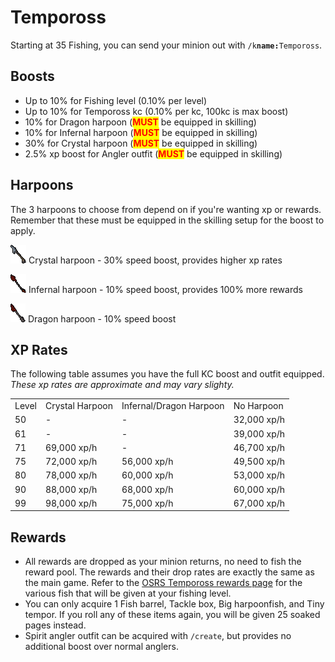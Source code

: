 # Tempoross

Starting at 35 Fishing, you can send your minion out with `/k`**`name:`**`Tempoross`.

## Boosts

* Up to 10% for Fishing level (0.10% per level)
* Up to 10% for Tempoross kc (0.10% per kc, 100kc is max boost)
* 10% for Dragon harpoon (<mark style="color:red;">**MUST**</mark> be equipped in skilling)
* 10% for Infernal harpoon (<mark style="color:red;">**MUST**</mark> be equipped in skilling)
* 30% for Crystal harpoon (<mark style="color:red;">**MUST**</mark> be equipped in skilling)
* 2.5% xp boost for Angler outfit (<mark style="color:red;">**MUST**</mark> be equipped in skilling)

## Harpoons

The 3 harpoons to choose from depend on if you're wanting xp or rewards. Remember that these must be equipped in the skilling setup for the boost to apply.

<img src="../../.gitbook/assets/Crystal_harpoon.png" alt="" data-size="line"> Crystal harpoon - 30% speed boost, provides higher xp rates

<img src="../../.gitbook/assets/Infernal_harpoon.png" alt="" data-size="line"> Infernal harpoon - 10% speed boost, provides 100% more rewards

<img src="../../.gitbook/assets/Dragon_harpoon.png" alt="" data-size="line"> Dragon harpoon - 10% speed boost

## XP Rates

The following table assumes you have the full KC boost and outfit equipped. _These xp rates are approximate and may vary slighty._

|       |                 |                         |             |
| ----- | --------------- | ----------------------- | ----------- |
| Level | Crystal Harpoon | Infernal/Dragon Harpoon | No Harpoon  |
| 50    | -               | -                       | 32,000 xp/h |
| 61    | -               | -                       | 39,000 xp/h |
| 71    | 69,000 xp/h     | -                       | 46,700 xp/h |
| 75    | 72,000 xp/h     | 56,000 xp/h             | 49,500 xp/h |
| 80    | 78,000 xp/h     | 60,000 xp/h             | 53,000 xp/h |
| 90    | 88,000 xp/h     | 68,000 xp/h             | 60,000 xp/h |
| 99    | 98,000 xp/h     | 75,000 xp/h             | 67,000 xp/h |

## Rewards

* All rewards are dropped as your minion returns, no need to fish the reward pool. The rewards and their drop rates are exactly the same as the main game. Refer to the [OSRS Tempoross rewards page](https://oldschool.runescape.wiki/w/Reward\_pool) for the various fish that will be given at your fishing level.
* You can only acquire 1 Fish barrel, Tackle box, Big harpoonfish, and Tiny tempor. If you roll any of these items again, you will be given 25 soaked pages instead.
* Spirit angler outfit can be acquired with `/create`, but provides no additional boost over normal anglers.&#x20;
